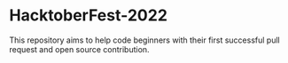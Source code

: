 # HacktoberFest-2022
 This repository aims to help code beginners with their first successful pull request and open source contribution.
